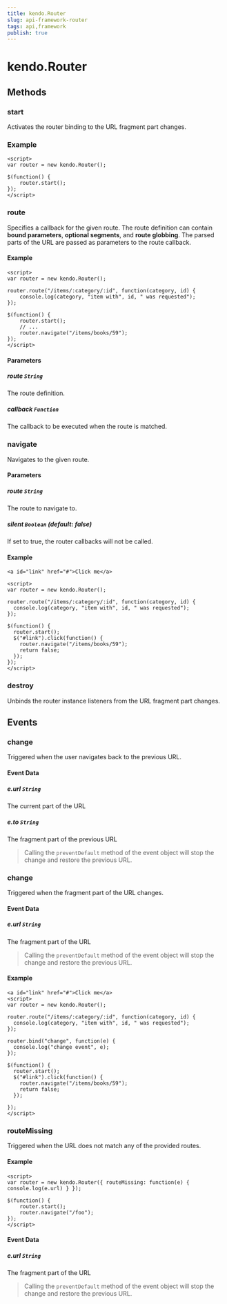 ```yaml
---
title: kendo.Router
slug: api-framework-router
tags: api,framework
publish: true
---
```


# kendo.Router

## Methods

### start

Activates the router binding to the URL fragment part changes.

### Example

    <script>
    var router = new kendo.Router();

    $(function() {
        router.start();
    });
    </script>

### route

Specifies a callback for the given route. The route definition can contain **bound parameters**, **optional segments**, and **route globbing**.
The parsed parts of the URL are passed as parameters to the route callback.

#### Example

    <script>
    var router = new kendo.Router();

    router.route("/items/:category/:id", function(category, id) {
        console.log(category, "item with", id, " was requested");
    });

    $(function() {
        router.start();
        // ...
        router.navigate("/items/books/59");
    });
    </script>

#### Parameters

##### route `String`

The route definition.

##### callback `Function`

The callback to be executed when the route is matched.

### navigate

Navigates to the given route.

#### Parameters

##### route `String`

The route to navigate to.

##### silent `Boolean` **(default: false)**

If set to true, the router callbacks will not be called.

#### Example
    <a id="link" href="#">Click me</a>

    <script>
    var router = new kendo.Router();

    router.route("/items/:category/:id", function(category, id) {
      console.log(category, "item with", id, " was requested");
    });

    $(function() {
      router.start();
      $("#link").click(function() {
        router.navigate("/items/books/59");
        return false;
      });
    });
    </script>

### destroy

Unbinds the router instance listeners from the URL fragment part changes.

## Events

### change

Triggered when the user navigates back to the previous URL.

#### Event Data

##### e.url `String`

The current part of the URL

##### e.to `String`

The fragment part of the previous URL

> Calling the `preventDefault` method of the event object will stop the change and restore the previous URL.

### change

Triggered when the fragment part of the URL changes.

#### Event Data

##### e.url `String`

The fragment part of the URL

> Calling the `preventDefault` method of the event object will stop the change and restore the previous URL.


#### Example
    <a id="link" href="#">Click me</a>
    <script>
    var router = new kendo.Router();

    router.route("/items/:category/:id", function(category, id) {
      console.log(category, "item with", id, " was requested");
    });

    router.bind("change", function(e) {
      console.log("change event", e);
    });

    $(function() {
      router.start();
      $("#link").click(function() {
        router.navigate("/items/books/59");
        return false;
      });

    });
    </script>

### routeMissing

Triggered when the URL does not match any of the provided routes.

#### Example

    <script>
    var router = new kendo.Router({ routeMissing: function(e) { console.log(e.url) } });

    $(function() {
        router.start();
        router.navigate("/foo");
    });
    </script>


#### Event Data

##### e.url `String`

The fragment part of the URL

> Calling the `preventDefault` method of the event object will stop the change and restore the previous URL.
